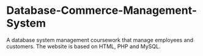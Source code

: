 # Database-Commerce-Management-System

A database system management coursework that manage employees and customers. The website is based on HTML, PHP and MySQL.